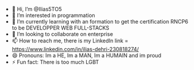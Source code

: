 - 👋 Hi, I’m @Ilias5TO5
- 👀 I’m interested in programmation
- 🌱 I’m currently learning with an formation to get the certification RNCP6 to be DEVELOPPER WEB FULL-STACKS
- 💞️ I’m looking to collaborate on enterprise
- 📫 How to reach me, there is my LinkedIn link = https://www.linkedin.com/in/ilias-dehri-230818274/
- 😄 Pronouns: Im a HE, Im a MAN, Im a HUMAIN and im proud
- ⚡ Fun fact: There is too much LGBT

<!---
Ilias5TO5/Ilias5TO5 is a ✨ special ✨ repository because its `README.md` (this file) appears on your GitHub profile.
You can click the Preview link to take a look at your changes.
--->
